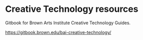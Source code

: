 # Creative Technology resources

Gitbook for Brown Arts Institute Creative Technology Guides.

https://gitbook.brown.edu/bai-creative-technology/
